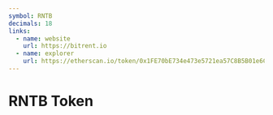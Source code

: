 ```yaml
---
symbol: RNTB
decimals: 18
links:
  - name: website
    url: https://bitrent.io
  - name: explorer
    url: https://etherscan.io/token/0x1FE70bE734e473e5721ea57C8B5B01e6Caa52686
---
```


# RNTB Token
